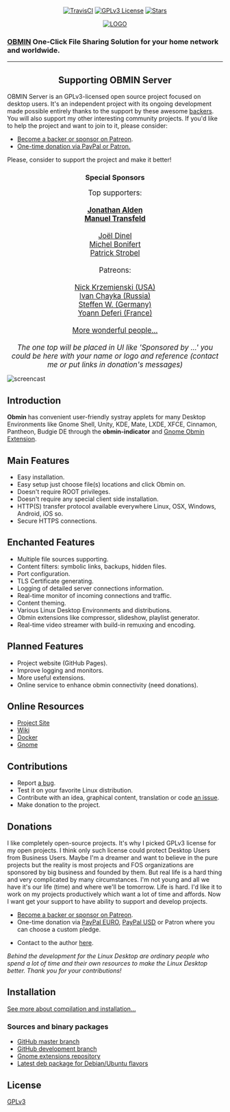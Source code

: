 <p align="center">
  <a href="https://travis-ci.com/konkor/obmin"><img src="https://travis-ci.com/konkor/obmin.svg?branch=master" alt="TravisCI"></a>
  <a href="https://github.com/konkor/obmin"><img src="https://img.shields.io/github/license/konkor/obmin.svg" alt="GPLv3 License"></a>
  <a href="https://github.com/konkor/obmin"><img src="https://img.shields.io/github/stars/konkor/obmin.svg?style=social&label=Star&style=flat-square" alt="Stars"></a><br>
</p>

<p align="center">
<a href="https://obmin.github.io"><img src="/data/icons/obmin-run.png" alt="LOGO"></a>
</p>

### [OBMIN](https://obmin.github.io/) **One-Click** File Sharing Solution for your home network and worldwide.
-----

<h2 align="center">Supporting OBMIN Server</h2>

OBMIN Server is an GPLv3-licensed open source project focused on desktop users. It's an independent project with its ongoing development made possible entirely thanks to the support by these awesome [backers](https://github.com/konkor/obmin/blob/master/BACKERS.md). You will also support my other interesting community projects. If you'd like to help the project and want to join to it, please consider:

- [Become a backer or sponsor on Patreon](https://www.patreon.com/konkor).
- [One-time donation via PayPal or Patron.](#donations)

Please, consider to support the project and make it better!

<h3 align="center">Special Sponsors</h3>
<!--special start-->

<p align="center">
  <big>
    Top supporters:<br><br><b>
    <a href="https://obmin.github.io/supporters">Jonathan Alden</a><br>
    <a href="https://obmin.github.io/supporters">Manuel Transfeld</a><br>
    <br></b>
    <a href="https://obmin.github.io/supporters">Joël Dinel</a><br>
    <a href="https://obmin.github.io/supporters">Michel Bonifert</a><br>
    <a href="https://obmin.github.io/supporters">Patrick Strobel</a><br>
    <br>
    Patreons:<br><br>
    <a href="https://github.com/krzemienski">Nick Krzemienski (USA)</a><br>
    <a href="https://vk.com/anaumynaugames">Ivan Chayka (Russia)</a><br>
    <a href="https://obmin.github.io/supporters">Steffen W. (Germany)</a><br>
    <a href="https://obmin.github.io/supporters">Yoann Deferi (France)</a><br>
    <br>
    <a href="https://obmin.github.io/supporters">More wonderful people...</a><br>
    <br>
    <i>The one top will be placed in UI like 'Sponsored by ...' you could be here with your name or logo and reference (contact me or put links in donation's messages)</i>
  </big>
</p>

<!--special end-->

![screencast](https://user-images.githubusercontent.com/1944781/27997375-a73383c2-64ff-11e7-8a86-b9fddca45f42.png)
## Introduction
**Obmin** has convenient user-friendly systray applets for many Desktop Environments like Gnome Shell, Unity, KDE, Mate, LXDE, XFCE, Cinnamon, Pantheon, Budgie DE through the **obmin-indicator** and [Gnome Obmin Extension](https://extensions.gnome.org/extension/1254/obmin/).

## Main Features
* Easy installation.
* Easy setup just choose file(s) locations and click Obmin on.
* Doesn't require ROOT privileges.
* Doesn't require any special client side installation.
* HTTP(S) transfer protocol available everywhere Linux, OSX, Windows, Android, iOS so.
* Secure HTTPS connections.

## Enchanted Features
* Multiple file sources supporting.
* Content filters: symbolic links, backups, hidden files.
* Port configuration.
* TLS Certificate generating.
* Logging of detailed server connections information.
* Real-time monitor of incoming connections and traffic.
* Content theming.
* Various Linux Desktop Environments and distributions.
* Obmin extensions like compressor, slideshow, playlist generator.
* Real-time video streamer with build-in remuxing and encoding.

## Planned Features
* Project website (GitHub Pages).
* Improve logging and monitors.
* More useful extensions.
* Online service to enhance obmin connectivity (need donations).

## Online Resources
* [Project Site](https://obmin.github.io)
* [Wiki](https://github.com/konkor/obmin/wiki)
* [Docker](https://hub.docker.com/r/obmin/obmin/)
* [Gnome](https://extensions.gnome.org/extension/1254/obmin/)

## Contributions
* Report [a bug](https://github.com/konkor/obmin/issues).
* Test it on your favorite Linux distribution.
* Contribute with an idea, graphical content, translation or code [an issue](https://github.com/konkor/obmin/issues).
* Make donation to the project.

## Donations
  I like completely open-source projects. It's why I picked GPLv3 license for my open projects. I think only such license could protect Desktop Users from Business Users. Maybe I'm a dreamer and want to believe in the pure projects but the reality is most projects and FOS organizations are sponsored by big business and founded by them.
  But real life is a hard thing and very complicated by many circumstances. I'm not young and all we have it's our life (time) and where we'll be tomorrow. Life is hard. I'd like it to work on my projects productively which want a lot of time and affords. Now I want get your support to have ability to support and develop projects.

- [Become a backer or sponsor on Patreon](https://www.patreon.com/konkor).
- One-time donation via [PayPal EURO](https://www.paypal.com/cgi-bin/webscr?cmd=_s-xclick&hosted_button_id=WVAS5RXRMYVC4), [PayPal USD](https://www.paypal.com/cgi-bin/webscr?cmd=_s-xclick&hosted_button_id=HGAFMMMQ9MQJ2) or Patron where you can choose a custom pledge.

* Contact to the author [here](https://konkor.github.io/index.html#contact).

_Behind the development for the Linux Desktop are ordinary people who spend a lot of time and their own resources to make the Linux Desktop better. Thank you for your contributions!_


## Installation

[See more about compilation and installation...](/INSTALL.md)

### Sources and binary packages
* [GitHub master branch](https://github.com/konkor/obmin/archive/master.zip)
* [GitHub development branch](https://github.com/konkor/obmin/archive/devel.zip)
* [Gnome extensions repository](https://extensions.gnome.org/extension/1254/obmin/)
* [Latest deb package for Debian/Ubuntu flavors](https://github.com/konkor/obmin/raw/devel/releases/obmin_latest_all.deb)

## License

[GPLv3](https://www.gnu.org/licenses/gpl.html)
